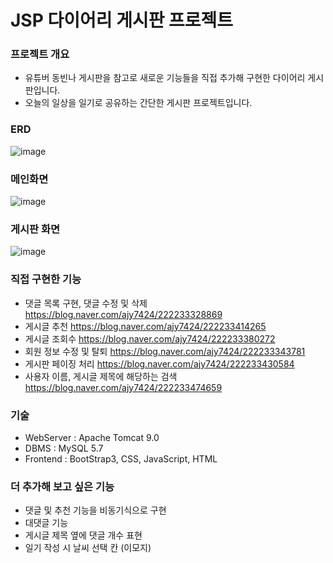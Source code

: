 # JSP 다이어리 게시판 프로젝트

### 프로젝트 개요

* 유튜버 동빈나 게시판을 참고로 새로운 기능들을 직접 추가해 구현한 다이어리 게시판입니다.
* 오늘의 일상을 일기로 공유하는 간단한 게시판 프로젝트입니다.


### ERD
![image](https://user-images.githubusercontent.com/76156034/107023160-96cd2600-67e9-11eb-84d4-f6722d190176.png)

### 메인화면
![image](https://user-images.githubusercontent.com/76156034/107023411-f297af00-67e9-11eb-810c-19229b9d1f25.png)

### 게시판 화면
![image](https://user-images.githubusercontent.com/76156034/107024194-10b1df00-67eb-11eb-8efc-60f94d658118.png)

### 직접 구현한 기능
* 댓글 목록 구현, 댓글 수정 및 삭제 https://blog.naver.com/ajy7424/222233328869
* 게시글 추천 https://blog.naver.com/ajy7424/222233414265
* 게시글 조회수 https://blog.naver.com/ajy7424/222233380272
* 회원 정보 수정 및 탈퇴 https://blog.naver.com/ajy7424/222233343781
* 게시판 페이징 처리 https://blog.naver.com/ajy7424/222233430584
* 사용자 이름, 게시글 제목에 해당하는 검색 https://blog.naver.com/ajy7424/222233474659

### 기술
* WebServer : Apache Tomcat 9.0
* DBMS : MySQL 5.7
* Frontend : BootStrap3, CSS, JavaScript, HTML

### 더 추가해 보고 싶은 기능
* 댓글 및 추천 기능을 비동기식으로 구현
* 대댓글 기능
* 게시글 제목 옆에 댓글 개수 표현
* 일기 작성 시 날씨 선택 칸 (이모지)

